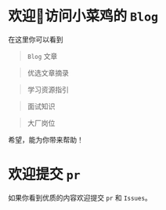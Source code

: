 # 欢迎👏访问小菜鸡的 `Blog`

在这里你可以看到

> `Blog` 文章

> 优选文章摘录

> 学习资源指引

> 面试知识

> 大厂岗位

希望，能为你带来帮助！

# 欢迎提交 `pr`

如果你看到优质的内容欢迎提交 `pr` 和 `Issues`。
